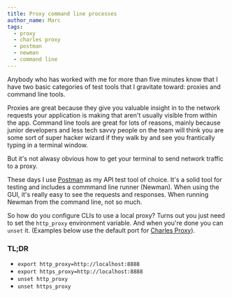 ```yaml
---
title: Proxy command line processes
author_name: Marc
tags:
  - proxy
  - charles proxy
  - postman
  - newman
  - command line
---
```

Anybody who has worked with me for more than five minutes know that I have two 
basic categories of test tools that I gravitate toward: proxies and command line
tools.

Proxies are great because they give you valuable insight in to the network requests
your application is making that aren't usually visible from within the app. Command line
tools are great for lots of reasons, mainly because junior developers and less tech savvy
people on the team will think you are some sort of super hacker wizard if they walk by and see
you frantically typing in a terminal window.

But it's not alwasy obvious how to get your terminal to send network traffic to a proxy.

These days I use [Postman](https://www.getpostman.com/) as my API test tool of choice. It's
a solid tool for testing and includes a commmand line runner (Newman). When using the GUI,
it's really easy to see the requests and responses. When running Newman from the command line, not
so much.

So how do you configure CLIs to use a local proxy? Turns out you just need to set the `http_proxy`
environment variable. And when you're done you can `unset` it. (Examples below use the default port for [Charles Proxy](https://www.charlesproxy.com/)).

### TL;DR
* `export http_proxy=http://localhost:8888`
* `export https_proxy=http://localhost:8888`
* `unset http_proxy`
* `unset https_proxy`